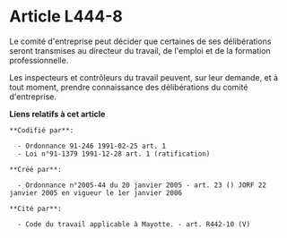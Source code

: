 # Article L444-8

Le comité d'entreprise peut décider que certaines de ses délibérations seront transmises au directeur du travail, de l'emploi
et de la formation professionnelle.

Les inspecteurs et contrôleurs du travail peuvent, sur leur demande, et à tout moment, prendre connaissance des délibérations
du comité d'entreprise.

**Liens relatifs à cet article**

	**Codifié par**:

	  - Ordonnance 91-246 1991-02-25 art. 1
	  - Loi n°91-1379 1991-12-28 art. 1 (ratification)

	**Créé par**:

	  - Ordonnance n°2005-44 du 20 janvier 2005 - art. 23 () JORF 22 janvier 2005 en vigueur le 1er janvier 2006

	**Cité par**:

	  - Code du travail applicable à Mayotte. - art. R442-10 (V)

